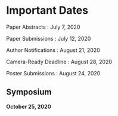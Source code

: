 # Important Dates

Paper Abstracts
: July 7, 2020

Paper Submissions
: July 12, 2020

Author Notifications
: August 21, 2020

Camera-Ready Deadline
: August 28, 2020

Poster Submissions
: August 24, 2020

## Symposium

**October 25, 2020**
